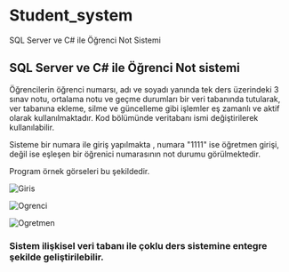 # Student_system
SQL Server ve C# ile Öğrenci Not Sistemi

## SQL Server ve C# ile Öğrenci Not sistemi

Öğrencilerin öğrenci numarsı, adı ve soyadı yanında tek ders üzerindeki 3 sınav notu, ortalama notu ve geçme durumları bir veri tabanında tutularak, ver tabanına ekleme, silme ve
güncelleme gibi işlemler eş zamanlı ve aktif olarak kullanılmaktadır.
Kod bölümünde veritabanı ismi değiştirilerek kullanılabilir.

Sisteme bir numara ile giriş yapılmakta , numara "1111" ise öğretmen girişi, değil ise eşleşen bir öğrenici numarasının not durumu görülmektedir. 

Program örnek görseleri bu şekildedir.

![Giris](https://user-images.githubusercontent.com/43731116/112676241-3cf7ec80-8e79-11eb-9246-d36c208b058f.PNG)

![Ogrenci](https://user-images.githubusercontent.com/43731116/112676246-3e291980-8e79-11eb-8e0a-1c6291df6a25.PNG)

![Ogretmen](https://user-images.githubusercontent.com/43731116/112676781-eb039680-8e79-11eb-9f17-b6fddd2c52d3.PNG)


### Sistem ilişkisel veri tabanı ile çoklu ders sistemine entegre şekilde geliştirilebilir.
